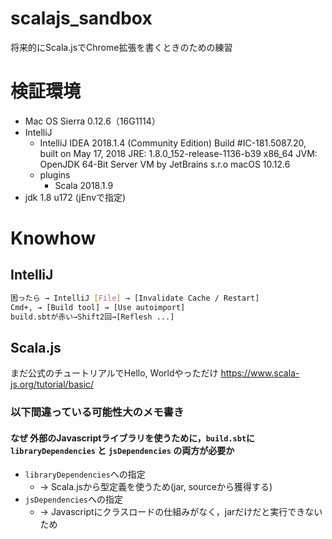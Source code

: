 # scalajs_sandbox
将来的にScala.jsでChrome拡張を書くときのための練習

# 検証環境

* Mac OS Sierra 0.12.6（16G1114）
* IntelliJ  
    * IntelliJ IDEA 2018.1.4 (Community Edition)
      Build #IC-181.5087.20, built on May 17, 2018
      JRE: 1.8.0_152-release-1136-b39 x86_64
      JVM: OpenJDK 64-Bit Server VM by JetBrains s.r.o
      macOS 10.12.6
    * plugins
        * Scala 2018.1.9
* jdk 1.8 u172 (jEnvで指定)

# Knowhow
## IntelliJ

```bash
困ったら → IntelliJ [File] → [Invalidate Cache / Restart]
Cmd+, → [Build tool] → [Use autoimport]
build.sbtが赤い→Shift2回→[Reflesh ...]
```

## Scala.js
まだ公式のチュートリアルでHello, Worldやっただけ
https://www.scala-js.org/tutorial/basic/

### 以下間違っている可能性大のメモ書き

#### なぜ 外部のJavascriptライブラリを使うために，`build.sbt`に`libraryDependencies` と `jsDependencies` の両方が必要か

* `libraryDependencies`への指定
    * → Scala.jsから型定義を使うため(jar, sourceから獲得する)
* `jsDependencies`への指定
    * → Javascriptにクラスロードの仕組みがなく，jarだけだと実行できないため